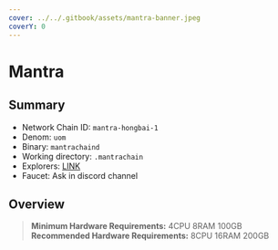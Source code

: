 ```yaml
---
cover: ../../.gitbook/assets/mantra-banner.jpeg
coverY: 0
---
```


# Mantra

## Summary

* Network Chain ID: `mantra-hongbai-1`
* Denom: `uom`
* Binary: `mantrachaind`
* Working directory: `.mantrachain`
* Explorers: [LINK](https://testnet.itrocket.net/mantra)
* Faucet: Ask in discord channel

## Overview

> **Minimum Hardware Requirements:** 4CPU 8RAM 100GB \
> **Recommended Hardware Requirements:** 8CPU 16RAM 200GB
